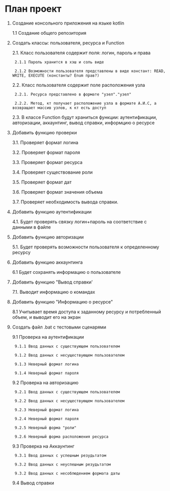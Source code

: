 # План проект<br>

1. Создание консольного приложения на языке kotlin
	
	1.1 Создание общего репозитория 

2. Создать классы: пользователя, ресурса и Function 

	2.1. Класс пользователя содержит поля: логин, пароль и права

		2.1.1 Пароль хранится в хэш и соль виде
		
		2.1.2 Возможности пользователя представлены в виде констант: READ, WRITE, EXECUTE (константы? Enum прав?)

	2.2. Класс пользователя содержит поле расположения узла

		2.2.1. Ресурса представлено в формате "узел"."узел"
	
   		2.2.2. Метод, кт получает расположение узла в формате А.И.С, а возвращает массив узлов, к кт есть доступ

	2.3. В классе Function будут храниться функции: аутентификации, авторизации, аккаунтинг, вывод справки, информцию о ресурсе       
	
3. Добавить функцию проверки 

	3.1. Проверяет формат логина 
 
	3.2. Проверяет формат пароля 
 
 	3.3. Проверяет формат ресурса 
     
 	3.4. Проверяет существование роли 
 
 	3.5. Проверяет формат дат 
 	
 	3.6. Проверяет формат значения объема 
 
	3.7. Проверяет необходимость вывода справки.
     
4. Добавить функцию аутентификации

	4.1. Будет проверять связку логин+пароль на соответствие с данными в файле

5. Добавить функцию авторизации

	5.1. Будет проверять возможности пользователя к определенному ресурсу

6. Добавить функцию аккаунтинга

	6.1 Будет сохранять информацию о пользователе
	
7. Добавить функцию "Вывод справки'

	7.1. Выводит информацию о командах

8. Добавить функцию "Информацию о ресурсе"
	
	8.1 Учитывает время доступа к заданному ресурсу и потребленный объем, и выводит его на экран 

9. Создать файл .bat с тестовыми сценарями 

	9.1 Проверка на аутентификации

		9.1.1 Ввод данных с существующем пользователем

		9.1.2 Ввод данных с несуществующем пользователем
	
		9.1.3 Неверный формат логина

		9.1.4 Неверный формат пароля
	
	9.2 Проверка на авторизацию

		9.2.1 Ввод данных с существующем пользователем

		9.2.2 Ввод данных с несуществующем пользователем

		9.2.3 Неверный формат логина

		9.2.4 Неверный формат пароля

		9.2.5 Неверный форма "роли"

		9.2.6 Неверный форма расположения ресурса

	9.3 Проверка на Аккаунтинг

		9.3.1 Ввод данных с успешным резудьтатом

		9.3.2 Ввод данных с неуспешным резудьтатом
		
		9.3.2 Ввод данных с несоблюдением формата даты


	9.4 Вывод справки

